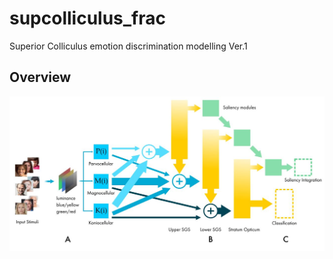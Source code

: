 # supcolliculus_frac
 Superior Colliculus emotion discrimination modelling Ver.1

## Overview 
![Schematic overview](https://github.com/aendrs/supcolliculus_frac/blob/master/doc/overview_diagram.JPG)
